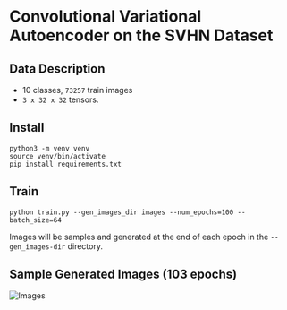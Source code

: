 # Convolutional Variational Autoencoder on the SVHN Dataset

## Data Description 
* 10 classes, `73257` train images
* `3 x 32 x 32` tensors.

## Install
```
python3 -m venv venv
source venv/bin/activate
pip install requirements.txt
```

## Train
```
python train.py --gen_images_dir images --num_epochs=100 --batch_size=64
```
Images will be samples and generated at the end of each epoch in the `--gen_images-dir` directory.

## Sample Generated Images (103 epochs)
![Images](generated_images.gif)
